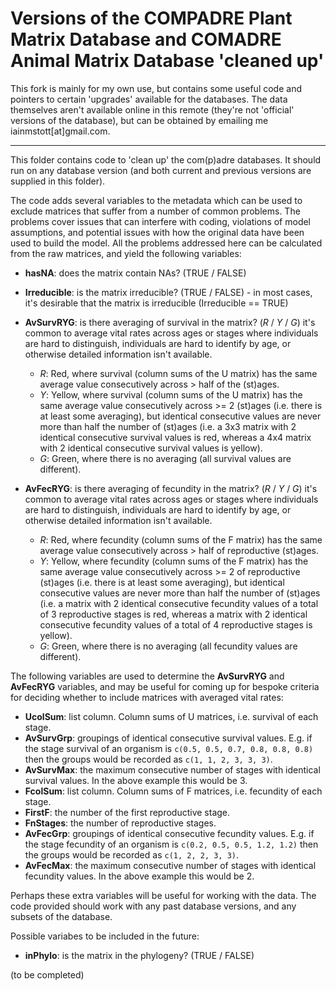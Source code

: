 Versions of the COMPADRE Plant Matrix Database and COMADRE Animal Matrix Database 'cleaned up'
==============================================================================================

This fork is mainly for my own use, but contains some useful code and pointers
to certain 'upgrades' available for the databases. The data themselves aren't 
available online in this remote (they're not 'official' versions of the database),
but can be obtained by emailing me iainmstott[at]gmail.com.

***

This folder contains code to 'clean up' the com(p)adre databases. It should 
run on any database version (and both current and previous versions are 
supplied in this folder).

The code adds several variables to the metadata which can be used to exclude matrices 
that suffer from a number of common problems. The problems cover issues that 
can interfere with coding, violations of model assumptions, and potential issues with 
how the original data have been used to build the model. All the problems addressed 
here can be calculated from the raw matrices, and yield the following variables:
* **hasNA**: does the matrix contain NAs? (TRUE / FALSE)
* **Irreducible**: is the matrix irreducible? (TRUE / FALSE) - in most
                   cases, it's desirable that the matrix is irreducible 
                   (Irreducible == TRUE)

* **AvSurvRYG**: is there averaging of survival in the matrix? (_R_ / _Y_ / _G_) 
it's common to average vital rates across ages or stages where individuals are 
hard to distinguish, individuals are hard to identify by age, or otherwise 
detailed information isn't available.
    - _R_: Red, where survival (column sums of the U matrix) has the same 
       average value consecutively across > half of the (st)ages.
    - _Y_: Yellow, where survival (column sums of the U matrix) has the same 
       average value consecutively across >= 2 (st)ages (i.e. there is at 
       least some averaging), but identical consecutive values are never more than
       half the number of (st)ages (i.e. a 3x3 matrix with 2 identical consecutive 
       survival values is red, whereas a 4x4 matrix with 2 identical consecutive survival 
       values is yellow).
    - _G_: Green, where there is no averaging (all survival values are different).
* **AvFecRYG**: is there averaging of fecundity in the matrix? (_R_ / _Y_ / _G_) 
it's common to average vital rates across ages or stages where individuals are 
hard to distinguish, individuals are hard to identify by age, or otherwise 
detailed information isn't available.
    - _R_: Red, where fecundity (column sums of the F matrix) has the same 
       average value consecutively across > half of reproductive (st)ages.
    - _Y_: Yellow, where fecundity (column sums of the F matrix) has the same 
       average value consecutively across >= 2 of reproductive (st)ages (i.e. there is at 
       least some averaging), but identical consecutive values are never more than
       half the number of (st)ages (i.e. a matrix with 2 identical consecutive 
       fecundity values of a total of 3 reproductive stages is red, whereas a matrix with 2 identical consecutive fecundity values of a total of 4 reproductive stages is yellow).
    - _G_: Green, where there is no averaging (all fecundity values are different).

The following variables are used to determine the **AvSurvRYG** and **AvFecRYG**
variables, and may be useful for coming up for bespoke criteria for deciding 
whether to include matrices with averaged vital rates:
* **UcolSum**: list column. Column sums of U matrices, i.e. survival of each stage.
* **AvSurvGrp**: groupings of identical consecutive survival values. E.g. if the stage 
  survival of an organism is `c(0.5, 0.5, 0.7, 0.8, 0.8, 0.8)` then the groups would 
  be recorded as `c(1, 1, 2, 3, 3, 3)`.
* **AvSurvMax**: the maximum consecutive number of stages with identical survival
  values. In the above example this would be 3.
* **FcolSum**: list column. Column sums of F matrices, i.e. fecundity of each stage.
* **FirstF**: the number of the first reproductive stage.
* **FnStages**: the number of reproductive stages.
* **AvFecGrp**: groupings of identical consecutive fecundity values. E.g. if the stage 
  fecundity of an organism is `c(0.2, 0.5, 0.5, 1.2, 1.2)` then the groups would 
  be recorded as `c(1, 2, 2, 3, 3)`.
* **AvFecMax**: the maximum consecutive number of stages with identical fecundity
  values. In the above example this would be 2.

Perhaps these extra variables will be useful for working with the data. The code 
provided should work with any past database versions, and any subsets of the 
database.  

Possible variabes to be included in the future:
* **inPhylo**: is the matrix in the phylogeny? (TRUE / FALSE)

(to be completed)
